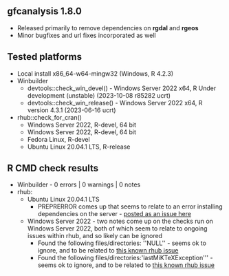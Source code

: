 ## gfcanalysis 1.8.0

-   Released primarily to remove dependencies on **rgdal** and **rgeos**
-   Minor bugfixes and url fixes incorporated as well

## Tested platforms

-   Local install x86_64-w64-mingw32 (Windows, R 4.2.3)
-   Winbuilder
    -   devtools::check_win_devel() - Windows Server 2022 x64, R Under development (unstable) (2023-10-08 r85282 ucrt)
    -   devtools::check_win_release() - Windows Server 2022 x64, R version 4.3.1 (2023-06-16 ucrt)
-   rhub::check_for_cran()
    -   Windows Server 2022, R-devel, 64 bit
    -   Windows Server 2022, R-devel, 64 bit
    -   Fedora Linux, R-devel
    -   Ubuntu Linux 20.04.1 LTS, R-release

## R CMD check results

-   Winbuilder - 0 errors \| 0 warnings \| 0 notes
-   rhub:
    -   Ubuntu Linux 20.04.1 LTS
        -   PREPRERROR comes up that seems to relate to an error installing dependencies on the server - [posted as an issue here](https://github.com/r-hub/rhub/issues/569)
    -   Windows Server 2022 - two notes come up on the checks run on Windows Server 2022, both of which seem to relate to ongoing issues within rhub, and so likely can be ignored
        -   Found the following files/directories: ''NULL'' - seems ok to ignore, and to be related to [this known rhub issue](https://github.com/r-hub/rhub/issues/560)
        -   Found the following files/directories:'lastMiKTeXException''' - seems ok to ignore, and to be related to [this known rhub issue](https://github.com/r-hub/rhub/issues/503)
